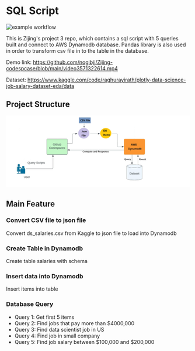 # SQL Script

![example workflow](https://github.com/nogibjj/Zijing-codespcase/actions/workflows/main.yml/badge.svg)

This is Zijing's project 3 repo, which contains a sql script with 5 queries built and connect to AWS Dynamodb database. Pandas library is also used in order to transform csv file in to the table in the database.

Demo link: https://github.com/nogibjj/Zijing-codespcase/blob/main/video3571322614.mp4

Dataset: https://www.kaggle.com/code/raghurayirath/plotly-data-science-job-salary-dataset-eda/data

## Project Structure
![image](https://github.com/nogibjj/Zijing-Proj3/blob/main/Structure.jpg)


## Main Feature
### Convert CSV file to json file
Convert ds_salaries.csv from Kaggle to json file to load into Dynamodb
### Create Table in Dynamodb
Create table salaries with schema
### Insert data into Dynamodb
Insert items into table
### Database Query 
- Query 1: Get first 5 items
- Query 2: Find jobs that pay more than $4000,000
- Query 3: Find data scientist job in US
- Query 4: Find job in small company
- Query 5: Find job salary between $100,000 and $200,000

